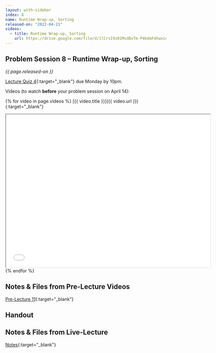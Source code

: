```yaml
---
layout: with-sidebar
index: 8
name: Runtime Wrap-up, Sorting
released-on: "2022-04-21"
videos:
  - title: Runtime Wrap-up, Sorting
    url: https://drive.google.com/file/d/1lCrsI9z01MsdQvTm-P4kdmF4hwxidd8P
---
```


## Problem Session 8 – Runtime Wrap-up, Sorting	

_{{ page.released-on }}_  

[Lecture Quiz 4](https://www.gradescope.com/courses/381276/assignments/1999842/){:target="_blank"} due Monday by 10pm.

Videos (to watch **before** your problem session on April 14):

{% for video in page.videos %}
[{{ video.title }}]({{ video.url }}){:target="_blank"}

<iframe src="{{ video.url }}/preview" width="640" height="480" allow="autoplay"></iframe>
{% endfor %}

## Notes & Files from Pre-Lecture Videos

[Pre-Lecture 11](https://github.com/ucsd-cse12-sp22/ucsd-cse12-sp22.github.io/tree/main/_pre-lectures/lecture-11){:target="_blank"}

## Handout



## Notes & Files from Live-Lecture

[Notes](https://github.com/ucsd-cse12-sp22/ucsd-cse12-sp22.github.io/tree/main/_lectures/lecture-08){:target="_blank"}

